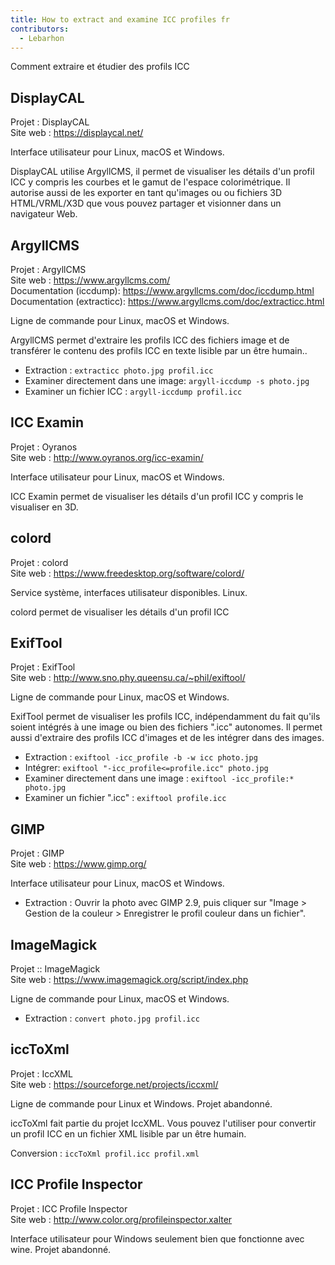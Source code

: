 ```yaml
---
title: How to extract and examine ICC profiles fr
contributors:
  - Lebarhon
---
```


<div class="pagetitle">

Comment extraire et étudier des profils ICC

</div>

## DisplayCAL

Projet : DisplayCAL  
Site web : <https://displaycal.net/>  

Interface utilisateur pour Linux, macOS et Windows.

DisplayCAL utilise ArgyllCMS, il permet de visualiser les détails d'un
profil ICC y compris les courbes et le gamut de l'espace colorimétrique.
Il autorise aussi de les exporter en tant qu'images ou ou fichiers 3D
HTML/VRML/X3D que vous pouvez partager et visionner dans un navigateur
Web.

## ArgyllCMS

Projet : ArgyllCMS  
Site web : <https://www.argyllcms.com/>  
Documentation (iccdump): <https://www.argyllcms.com/doc/iccdump.html>  
Documentation (extracticc): <https://www.argyllcms.com/doc/extracticc.html>  

Ligne de commande pour Linux, macOS et Windows.

ArgyllCMS permet d'extraire les profils ICC des fichiers image et de
transférer le contenu des profils ICC en texte lisible par un être
humain..

- Extraction : `extracticc photo.jpg profil.icc`
- Examiner directement dans une image: `argyll-iccdump -s photo.jpg`
- Examiner un fichier ICC : `argyll-iccdump profil.icc`

## ICC Examin

Projet : Oyranos  
Site web : <http://www.oyranos.org/icc-examin/>  

Interface utilisateur pour Linux, macOS et Windows.

ICC Examin permet de visualiser les détails d'un profil ICC y compris le
visualiser en 3D.

## colord

Projet : colord  
Site web : <https://www.freedesktop.org/software/colord/>  

Service système, interfaces utilisateur disponibles. Linux.

colord permet de visualiser les détails d'un profil ICC

## ExifTool

Projet : ExifTool  
Site web : <http://www.sno.phy.queensu.ca/~phil/exiftool/>  

Ligne de commande pour Linux, macOS et Windows.

ExifTool permet de visualiser les profils ICC, indépendamment du fait
qu'ils soient intégrés à une image ou bien des fichiers ".icc"
autonomes. Il permet aussi d'extraire des profils ICC d'images et de les
intégrer dans des images.

- Extraction : `exiftool -icc_profile -b -w icc photo.jpg`
- Intégrer: `exiftool "-icc_profile<=profile.icc" photo.jpg`
- Examiner directement dans une image :
  `exiftool -icc_profile:* photo.jpg`
- Examiner un fichier ".icc" : `exiftool profile.icc`

## GIMP

Projet : GIMP  
Site web : <https://www.gimp.org/>  

Interface utilisateur pour Linux, macOS et Windows.

- Extraction : Ouvrir la photo avec GIMP 2.9, puis cliquer sur "Image \>
  Gestion de la couleur \> Enregistrer le profil couleur dans un
  fichier".

## ImageMagick

Projet :: ImageMagick  
Site web : <https://www.imagemagick.org/script/index.php>  

Ligne de commande pour Linux, macOS et Windows.

- Extraction : `convert photo.jpg profil.icc`

## iccToXml

Projet : IccXML  
Site web : <https://sourceforge.net/projects/iccxml/>  

Ligne de commande pour Linux et Windows. Projet abandonné.

iccToXml fait partie du projet IccXML. Vous pouvez l'utiliser pour
convertir un profil ICC en un fichier XML lisible par un être humain.

Conversion : `iccToXml profil.icc profil.xml`

## ICC Profile Inspector

Projet : ICC Profile Inspector  
Site web : <http://www.color.org/profileinspector.xalter>  

Interface utilisateur pour Windows seulement bien que fonctionne avec
wine. Projet abandonné.

